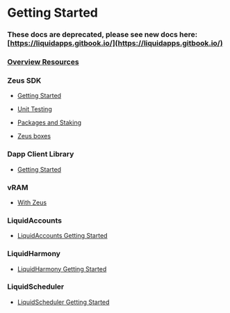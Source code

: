 Getting Started
===============

### These docs are deprecated, please see new docs here: [https://liquidapps.gitbook.io/](https://liquidapps.gitbook.io/)

### [Overview Resources](overview)

### Zeus SDK

- [Getting Started](zeus-getting-started)

- [Unit Testing](unit-testing)

- [Packages and Staking](dsp-packages-and-staking)

- [Zeus boxes](boxes/zeus-boxes)

### Dapp Client Library

- [Getting Started](dapp-client)

### vRAM

- [With Zeus](vram-getting-started)

### LiquidAccounts

- [LiquidAccounts Getting Started](vaccounts-getting-started)

### LiquidHarmony

- [LiquidHarmony Getting Started](harmony-getting-started)

### LiquidScheduler

- [LiquidScheduler Getting Started](cron-getting-started)
